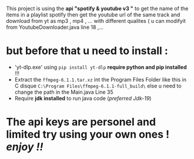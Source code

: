 This project is using the **api "spotify & youtube v3 "** to get the name of the items in a playlist spotify then get the youtube url of the same track and download from yt as mp3 , mp4 , ... with different qualites ( u can modifyit from YoutubeDownloader.java line 18 ,... 

# **but before that u need to install :**

* 'yt-dlp.exe' using `pip install yt-dlp` **require python and pip installed** !!!
* Extract the `ffmpeg-6.1.1.tar.xz` int the Program Files Folder like this in C disque `C:\Program Files\ffmpeg-6.1.1-full_build\` else u need to change the path in the Main.java Line 35 
* Require **jdk installed** to run java code (_preferred Jdk-19_)

# **The api keys are personel and limited try using your own ones !** _**enjoy !!**_
